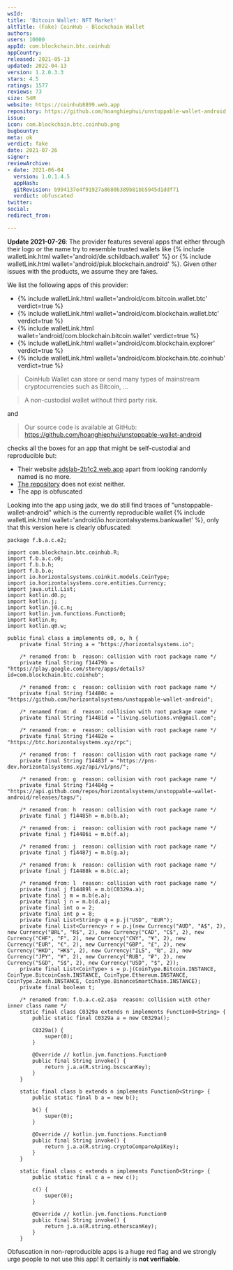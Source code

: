 ```yaml
---
wsId: 
title: 'Bitcoin Wallet: NFT Market'
altTitle: (Fake) CoinHub - Blockchain Wallet
authors: 
users: 10000
appId: com.blockchain.btc.coinhub
appCountry: 
released: 2021-05-13
updated: 2022-04-13
version: 1.2.0.3.3
stars: 4.5
ratings: 1577
reviews: 73
size: 54M
website: https://coinhub8899.web.app
repository: https://github.com/hoanghiephui/unstoppable-wallet-android
issue: 
icon: com.blockchain.btc.coinhub.png
bugbounty: 
meta: ok
verdict: fake
date: 2021-07-26
signer: 
reviewArchive:
- date: 2021-06-04
  version: 1.0.1.4.5
  appHash: 
  gitRevision: b994137e4f91927a8680b389b81bb5945d1ddf71
  verdict: obfuscated
twitter: 
social: 
redirect_from: 

---
```


**Update 2021-07-26**: The provider features several apps that either through
their logo or the name try to resemble trusted wallets like
{% include walletLink.html wallet='android/de.schildbach.wallet' %}
or
{% include walletLink.html wallet='android/piuk.blockchain.android' %}.
Given other issues with the products, we assume they are fakes.

We list the following apps of this provider:

* {% include walletLink.html wallet='android/com.bitcoin.wallet.btc' verdict=true %}
* {% include walletLink.html wallet='android/com.blockchain.wallet.btc' verdict=true %}
* {% include walletLink.html wallet='android/com.blockchain.bitcoin.wallet' verdict=true %}
* {% include walletLink.html wallet='android/com.blockchain.explorer' verdict=true %}
* {% include walletLink.html wallet='android/com.blockchain.btc.coinhub' verdict=true %}

> CoinHub Wallet can store or send many types of mainstream cryptocurrencies
  such as Bitcoin, ...

> A non-custodial wallet without third party risk.

and

> Our source code is available at GitHub:<br>
  https://github.com/hoanghiephui/unstoppable-wallet-android

checks all the boxes for an app that might be self-custodial and reproducible
but:

* Their website [adslab-2b1c2.web.app](https://adslab-2b1c2.web.app) apart from
  looking randomly named is no more.
* [The repository](https://github.com/hoanghiephui/unstoppable-wallet-android)
  does not exist neither.
* The app is obfuscated

Looking into the app using jadx, we do still find traces of
"unstoppable-wallet-android" which is the currently reproducible wallet
{% include walletLink.html wallet='android/io.horizontalsystems.bankwallet' %}, only that this version
here is clearly obfuscated:

```
package f.b.a.c.e2;

import com.blockchain.btc.coinhub.R;
import f.b.a.c.o0;
import f.b.b.h;
import f.b.b.o;
import io.horizontalsystems.coinkit.models.CoinType;
import io.horizontalsystems.core.entities.Currency;
import java.util.List;
import kotlin.d0.p;
import kotlin.j;
import kotlin.j0.c.n;
import kotlin.jvm.functions.Function0;
import kotlin.m;
import kotlin.q0.w;

public final class a implements o0, o, h {
    private final String a = "https://horizontalsystems.io";

    /* renamed from: b  reason: collision with root package name */
    private final String f14479b = "https://play.google.com/store/apps/details?id=com.blockchain.btc.coinhub";

    /* renamed from: c  reason: collision with root package name */
    private final String f14480c = "https://github.com/horizontalsystems/unstoppable-wallet-android";

    /* renamed from: d  reason: collision with root package name */
    private final String f14481d = "living.solutions.vn@gmail.com";

    /* renamed from: e  reason: collision with root package name */
    private final String f14482e = "https://btc.horizontalsystems.xyz/rpc";

    /* renamed from: f  reason: collision with root package name */
    private final String f14483f = "https://pns-dev.horizontalsystems.xyz/api/v1/pns/";

    /* renamed from: g  reason: collision with root package name */
    private final String f14484g = "https://api.github.com/repos/horizontalsystems/unstoppable-wallet-android/releases/tags/";

    /* renamed from: h  reason: collision with root package name */
    private final j f14485h = m.b(b.a);

    /* renamed from: i  reason: collision with root package name */
    private final j f14486i = m.b(f.a);

    /* renamed from: j  reason: collision with root package name */
    private final j f14487j = m.b(g.a);

    /* renamed from: k  reason: collision with root package name */
    private final j f14488k = m.b(c.a);

    /* renamed from: l  reason: collision with root package name */
    private final j f14489l = m.b(C0329a.a);
    private final j m = m.b(e.a);
    private final j n = m.b(d.a);
    private final int o = 2;
    private final int p = 8;
    private final List<String> q = p.j("USD", "EUR");
    private final List<Currency> r = p.j(new Currency("AUD", "A$", 2), new Currency("BRL", "R$", 2), new Currency("CAD", "C$", 2), new Currency("CHF", "₣", 2), new Currency("CNY", "¥", 2), new Currency("EUR", "€", 2), new Currency("GBP", "£", 2), new Currency("HKD", "HK$", 2), new Currency("ILS", "₪", 2), new Currency("JPY", "¥", 2), new Currency("RUB", "₽", 2), new Currency("SGD", "S$", 2), new Currency("USD", "$", 2));
    private final List<CoinType> s = p.j(CoinType.Bitcoin.INSTANCE, CoinType.BitcoinCash.INSTANCE, CoinType.Ethereum.INSTANCE, CoinType.Zcash.INSTANCE, CoinType.BinanceSmartChain.INSTANCE);
    private final boolean t;

    /* renamed from: f.b.a.c.e2.a$a  reason: collision with other inner class name */
    static final class C0329a extends n implements Function0<String> {
        public static final C0329a a = new C0329a();

        C0329a() {
            super(0);
        }

        @Override // kotlin.jvm.functions.Function0
        public final String invoke() {
            return j.a.a(R.string.bscscanKey);
        }
    }

    static final class b extends n implements Function0<String> {
        public static final b a = new b();

        b() {
            super(0);
        }

        @Override // kotlin.jvm.functions.Function0
        public final String invoke() {
            return j.a.a(R.string.cryptoCompareApiKey);
        }
    }

    static final class c extends n implements Function0<String> {
        public static final c a = new c();

        c() {
            super(0);
        }

        @Override // kotlin.jvm.functions.Function0
        public final String invoke() {
            return j.a.a(R.string.etherscanKey);
        }
    }
```

Obfuscation in non-reproducible apps is a huge red flag and we strongly urge
people to not use this app! It certainly is **not verifiable**.
